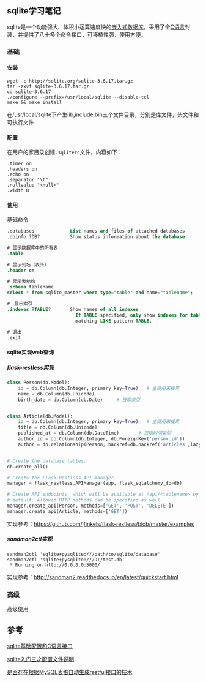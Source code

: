 ## sqlite学习笔记

sqlite是一个功能强大、体积小运算速度快的[嵌入式](http://lib.csdn.net/base/embeddeddevelopment)[数据库](http://lib.csdn.net/base/mysql)，采用了全[C语言](http://lib.csdn.net/base/c)封装，并提供了八十多个命令接口，可移植性强，使用方便。

### 基础

#### 安装

```shell
wget -c http://sqlite.org/sqlite-3.6.17.tar.gz
tar -zxvf sqlite-3.6.17.tar.gz
cd sqlite-3.6.17
./configure --prefix=/usr/local/sqlite --disable-tcl
make && make install
```

在/usr/local/sqlite下产生lib,include,bin三个文件目录，分别是库文件，头文件和可执行文件

#### 配置

在用户的家目录创建`.sqliterc`文件，内容如下：

```
.timer on
.headers on
.echo on
.separator "\t"
.nullvalue "<null>"
.width 8
```

#### 使用

基础命令

```sql lite
.databases             List names and files of attached databases
.dbinfo ?DB?           Show status information about the database

# 显示数据库中的所有表
.table		

# 显示列名（表头）
.header on

# 显示表结构
.schema tablename
select * from sqlite_master where type="table" and name="tablename";

#　显示索引
.indexes ?TABLE?       Show names of all indexes
                         If TABLE specified, only show indexes for tables
                         matching LIKE pattern TABLE.

# 退出
.exit
```

#### sqlite实现web查询

##### flask-restless实现

```python
class Person(db.Model):
    id = db.Column(db.Integer, primary_key=True)   # 主键用来搜素
    name = db.Column(db.Unicode)
    birth_date = db.Column(db.Date)     # 日期类型


class Article(db.Model):
    id = db.Column(db.Integer, primary_key=True)   # 主键用来搜素
    title = db.Column(db.Unicode)
    published_at = db.Column(db.DateTime)       # 日期时间类型
    author_id = db.Column(db.Integer, db.ForeignKey('person.id'))
    author = db.relationship(Person, backref=db.backref('articles',lazy='dynamic'))


# Create the database tables.
db.create_all()

# Create the Flask-Restless API manager.
manager = flask_restless.APIManager(app, flask_sqlalchemy_db=db)

# Create API endpoints, which will be available at /api/<tablename> by
# default. Allowed HTTP methods can be specified as well.
manager.create_api(Person, methods=['GET', 'POST', 'DELETE'])
manager.create_api(Article, methods=['GET'])
```

实现参考：https://github.com/jfinkels/flask-restless/blob/master/examples

##### sandman2ctl实现

```
sandman2ctl 'sqlite+pysqlite:///path/to/sqlite/database'
sandman2ctl 'sqlite+pysqlite:///D:/test.db'
 * Running on http://0.0.0.0:5000/
```

实现参考：http://sandman2.readthedocs.io/en/latest/quickstart.html

### 高级

高级使用

## 参考

[sqlite基础配置和C语言接口](http://blog.csdn.net/kuangreng/article/details/6474895)

[sqlite入门三之配置文件说明](http://blog.csdn.net/wirelessqa/article/details/21030147)

[是否存在根据MySQL表格自动生成restful接口的技术](https://segmentfault.com/q/1010000008335958?_ea=1878275)

